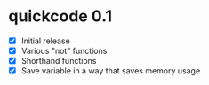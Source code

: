 # quickcode 0.1

- [x] Initial release
- [x] Various "not" functions
- [x] Shorthand functions
- [x] Save variable in a way that saves memory usage

